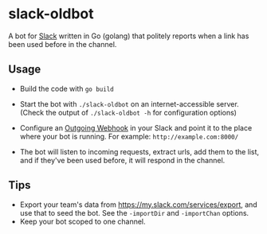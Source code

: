 slack-oldbot
=======

A bot for [Slack](https://slack.com) written in Go (golang) that politely reports when a link has been used before in the channel.

Usage
-----

* Build the code with `go build`

* Start the bot with `./slack-oldbot` on an internet-accessible server. (Check the output of `./slack-oldbot -h` for configuration options)

* Configure an [Outgoing Webhook](https://my.slack.com/services/new/outgoing-webhook) in your Slack and point it to the place where your bot is running. For example: `http://example.com:8000/`

* The bot will listen to incoming requests, extract urls, add them to the list, and if they've been used before, it will respond in the channel.

Tips
----

* Export your team's data from https://my.slack.com/services/export, and use that to seed the bot. See the `-importDir` and `-importChan` options.
* Keep your bot scoped to one channel.
